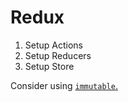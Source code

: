 # Redux

1. Setup Actions
2. Setup Reducers
3. Setup Store

Consider using [`immutable`.](https://www.npmjs.com/package/immutable)